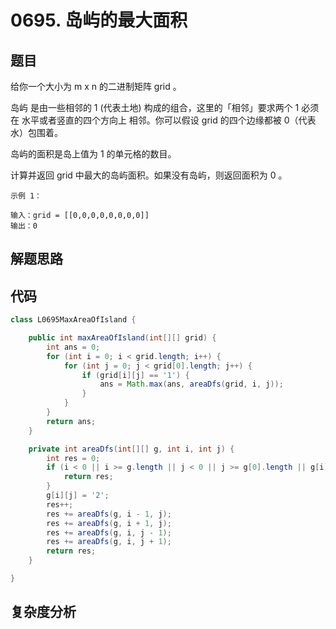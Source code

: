 # 0695. 岛屿的最大面积

## 题目
给你一个大小为 m x n 的二进制矩阵 grid 。

岛屿 是由一些相邻的 1 (代表土地) 构成的组合，这里的「相邻」要求两个 1 必须在 水平或者竖直的四个方向上 相邻。你可以假设 grid 的四个边缘都被 0（代表水）包围着。

岛屿的面积是岛上值为 1 的单元格的数目。

计算并返回 grid 中最大的岛屿面积。如果没有岛屿，则返回面积为 0 。


```
示例 1：

输入：grid = [[0,0,0,0,0,0,0,0]]
输出：0

```

## 解题思路


## 代码
```java
class L0695MaxAreaOfIsland {

    public int maxAreaOfIsland(int[][] grid) {
        int ans = 0;
        for (int i = 0; i < grid.length; i++) {
            for (int j = 0; j < grid[0].length; j++) {
                if (grid[i][j] == '1') {
                    ans = Math.max(ans, areaDfs(grid, i, j));
                }
            }
        }
        return ans;
    }

    private int areaDfs(int[][] g, int i, int j) {
        int res = 0;
        if (i < 0 || i >= g.length || j < 0 || j >= g[0].length || g[i][j] != '1') {
            return res;
        }
        g[i][j] = '2';
        res++;
        res += areaDfs(g, i - 1, j);
        res += areaDfs(g, i + 1, j);
        res += areaDfs(g, i, j - 1);
        res += areaDfs(g, i, j + 1);
        return res;
    }

}
```

## 复杂度分析

